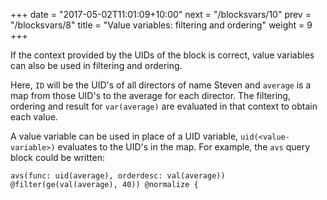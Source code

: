 +++
date = "2017-05-02T11:01:09+10:00"
next = "/blocksvars/10"
prev = "/blocksvars/8"
title = "Value variables: filtering and ordering"
weight = 9
+++

If the context provided by the UIDs of the block is correct, value variables can also be used in filtering and ordering.

Here, `ID` will be the UID's of all directors of name Steven and `average` is a map from those UID's to the average for each director.  The filtering, ordering and result for `var(average)` are evaluated in that context to obtain each value.

A value variable can be used in place of a UID variable, `uid(<value-variable>)` evaluates to the UID's in the map.  For example, the `avs` query block could be written:
```
avs(func: uid(average), orderdesc: val(average)) @filter(ge(val(average), 40)) @normalize {
```
